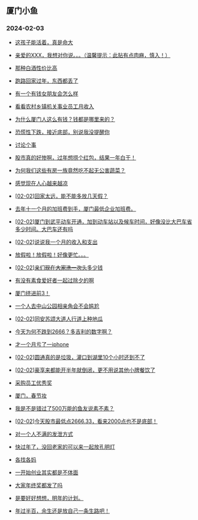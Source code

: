 ## 厦门小鱼 
### 2024-02-03

+ [这孩子能活着，真是命大](http://bbs.xmfish.com/read-htm-tid-18143380.html)

+ [亲爱的XXX，我想对你说。。。（温馨提示：此贴有点肉麻，慎入！）](http://bbs.xmfish.com/read-htm-tid-18143381.html)

+ [那种白酒性价比高](http://bbs.xmfish.com/read-htm-tid-18143393.html)

+ [跑路回家过年，东西都丢了](http://bbs.xmfish.com/read-htm-tid-18143500.html)

+ [有一个有钱女朋友会怎么样](http://bbs.xmfish.com/read-htm-tid-18143352.html)

+ [看看农村乡镇机关事业员工月收入](http://bbs.xmfish.com/read-htm-tid-18143472.html)

+ [为什么厦门人这么有钱？钱都是哪里来的？](http://bbs.xmfish.com/read-htm-tid-18143377.html)

+ [恐慌性下跌，接近底部，别说我没提醒你](http://bbs.xmfish.com/read-htm-tid-18143509.html)

+ [讨论个事](http://bbs.xmfish.com/read-htm-tid-18143502.html)

+ [股市真的好惨啊，过年想捞个红包，结果一年白干！](http://bbs.xmfish.com/read-htm-tid-18143522.html)

+ [为何我们这些有房一族竟然吃不起无公害蔬菜？](http://bbs.xmfish.com/read-htm-tid-18143447.html)

+ [感觉现在人心越来越凉](http://bbs.xmfish.com/read-htm-tid-18143546.html)

+ [[02-02]回家太远，能不能多放几天假？](http://bbs.xmfish.com/read-htm-tid-18143515.html)

+ [去年十一个月的加班费到手，厦门最低企业加班费。](http://bbs.xmfish.com/read-htm-tid-18143464.html)

+ [[02-02]厦门到武平动车开通，加到动车站以及候车时间，好像没比大巴车省多少时间。大巴车还有吗](http://bbs.xmfish.com/read-htm-tid-18143481.html)

+ [[02-02]说说我一个月的收入和支出](http://bbs.xmfish.com/read-htm-tid-18143579.html)

+ [放假啦！放假啦！好像更忙。。。](http://bbs.xmfish.com/read-htm-tid-18143512.html)

+ [[02-02]亲们~~现在大家洗一次头~~多少钱](http://bbs.xmfish.com/read-htm-tid-18143513.html)

+ [有没有素食爱好者一起过除夕的啊](http://bbs.xmfish.com/read-htm-tid-18143541.html)

+ [厦门挤进前3！](http://bbs.xmfish.com/read-htm-tid-18143648.html)

+ [一个人去中山公园相亲角会不会尴尬](http://bbs.xmfish.com/read-htm-tid-18143538.html)

+ [[02-02]同安苏颂大道人行道上种地瓜](http://bbs.xmfish.com/read-htm-tid-18143544.html)

+ [今天为何不跌到2666？多吉利的数字啊？](http://bbs.xmfish.com/read-htm-tid-18143598.html)

+ [才一个月亏了一iphone](http://bbs.xmfish.com/read-htm-tid-18143637.html)

+ [[02-02]圆通真的是垃圾，灌口到湖里10个小时还到不了](http://bbs.xmfish.com/read-htm-tid-18143559.html)

+ [[02-02]豪享来都能开半年就倒闭，更不用说其他小牌餐饮了](http://bbs.xmfish.com/read-htm-tid-18143576.html)

+ [采购员工优秀奖](http://bbs.xmfish.com/read-htm-tid-18143635.html)

+ [厦门，春节妆](http://bbs.xmfish.com/read-htm-tid-18143620.html)

+ [我是不是错过了500万能的鱼友说素不素？](http://bbs.xmfish.com/read-htm-tid-18143657.html)

+ [[02-02]今天股市最低点2666.33，看来2000点也不是底部！](http://bbs.xmfish.com/read-htm-tid-18143581.html)

+ [对一个人不满的发泄方式](http://bbs.xmfish.com/read-htm-tid-18143572.html)

+ [快过年了，没回老家的可以来一起放孔明灯](http://bbs.xmfish.com/read-htm-tid-18143594.html)

+ [各找各妈](http://bbs.xmfish.com/read-htm-tid-18143628.html)

+ [一开始创业其实都是不体面](http://bbs.xmfish.com/read-htm-tid-18143644.html)

+ [大家年终奖都发了吗](http://bbs.xmfish.com/read-htm-tid-18143728.html)

+ [是要好好想想，明年的计划。](http://bbs.xmfish.com/read-htm-tid-18143672.html)

+ [年过半百，余生还是放自己一条生路吧！](http://bbs.xmfish.com/read-htm-tid-18143735.html)

